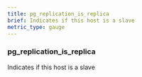 ```yaml
---
title: pg_replication_is_replica
brief: Indicates if this host is a slave
metric_type: gauge
---
```

### pg_replication_is_replica

Indicates if this host is a slave